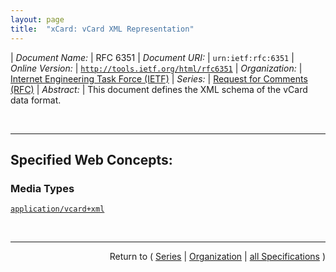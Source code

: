 ```yaml
---
layout: page
title:  "xCard: vCard XML Representation"
---
```


| *Document Name:* | RFC 6351
| *Document URI:* | `urn:ietf:rfc:6351`
| *Online Version:* | [`http://tools.ietf.org/html/rfc6351`](http://tools.ietf.org/html/rfc6351)
| *Organization:* | [Internet Engineering Task Force (IETF)](..  "List of specification series by this organization")
| *Series:* | [Request for Comments (RFC)](.  "List of specifications in this series")
| *Abstract:* | This document defines the XML schema of the vCard data format.

<br/>
<hr/>

## Specified Web Concepts:

### Media Types

[`application/vcard+xml`](/concepts/media-type/application/vcard+xml "The MIME media type for use with vCard-in-XML data.")



<br/>
<hr/>

<p style="text-align: right">Return to ( <a href="./">Series</a> | <a href="../">Organization</a> | <a href="../../">all Specifications</a> )</p>